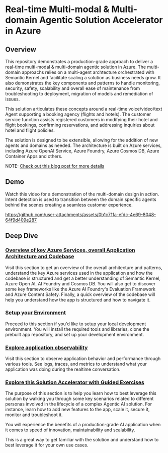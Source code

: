 # Real-time Multi-modal & Multi-domain Agentic Solution Accelerator in Azure

## Overview

This repository demonstrates a production-grade approach to deliver a real-time multi-modal & multi-domain agentic solution in Azure. The multi-domain approachs relies on a multi-agent archtecture orchestrated with Semantic Kernel and facilitate scaling a solution as business needs grow. It also demonstrates the key components and patterns to handle monitoring, security, safety, scalability and overall ease of maintenance from troubleshooting to deployment, migration of models and remediation of issues.

This solution articulates these concepts around a real-time voice/video/text Agent supporting a booking agency (flights and hotels). The customer service function assists registered customers in modifying their hotel and flight bookings, confirming reservations, and addressing inquiries about hotel and flight policies.

The solution is designed to be extensible, allowing for the addition of new agents and domains as needed. The architecture is built on Azure services, including Azure OpenAI Service, Azure Foundry, Azure Cosmos DB, Azure Container Apps and others.
  
NOTE: [Check out this blog post for more details](https://techcommunity.microsoft.com/blog/machinelearningblog/automating-real-time-multi-modal-customer-service-with-ai/4354892)

## Demo

Watch this video for a demonstration of the multi-domain design in action. Intent detection is used to transition between the domain specific agents behind the scenes creating a seamless customer experience.

https://github.com/user-attachments/assets/0b1c711a-efdc-4e69-8048-64f9d409e287


## Deep Dive

### [Overview of key Azure Services, overall Application Architecture and Codebase](docs/01_architecture/README.md)

Visit this section to get an overview of the overall architecture and patterns, understand the key Azure services used in the application and how the codebase is structured and get a better understanding of Semantic Kernel, Azure Open AI, AI Foundry and Cosmos DB. You will also get to discover some key frameworks like the Azure AI Foundry's Evaluation Framework and Azure Content Safety. Finally, a quick overview of the codebase will help you understand how the app is structured and how to navigate it.

### [Setup your Environment](docs/02_setup/README.md)

Proceed to this section if you'd like to setup your local development environment. You will install the required tools and libraries, clone the prebuilt app repository, and set up your development environment.

### [Explore application observability](docs/03_observability/README.md)

Visit this section to observe application behavior and performance through various tools. See logs, traces, and metrics to understand what your application was doing during the realtime conversation.

### [Explore this Solution Accelerator with Guided Exercises](docs/04_explore/README.md)

The purpose of this section is to help you learn how to best leverage this solution by walking you through some key scenarios related to different personas involved in the lifecycle of a complex Agentic AI solution. For instance, learn how to add new features to the app, scale it, secure it, monitor and troubleshoot it.

You will experience the benefits of a production-grade AI application when it comes to speed of innovation, maintainability and scalability.

This is a great way to get familiar with the solution and understand how to best leverage it for your own use cases.